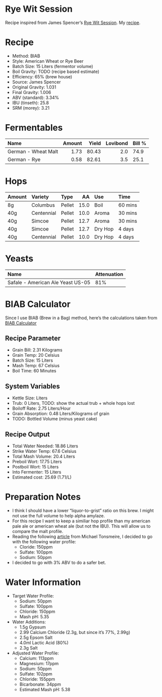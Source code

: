 Rye Wit Session
================

Recipe inspired from James Spencer’s [Rye Wit
Session](http://beerandwinejournal.com/rye-wit-session-beer). My
[recipe](https://www.brewersfriend.com/homebrew/recipe/view/646277/rye-wit-session-ale).

# Recipe

  - Method: BIAB
  - Style: American Wheat or Rye Beer
  - Batch Size: 15 Liters (fermentor volume)  
  - Boil Gravity: TODO (recipe based estimate)  
  - Efficiency: 65% (brew house)  
  - Source: James Spencer
  - Original Gravity: 1.031
  - Final Gravity: 1.006
  - ABV (standard): 3.34%
  - IBU (tinseth): 25.8
  - SRM (morey): 3.21

# Fermentables

| Name                | Amount | Yield | Lovibond | Bill % |
| :------------------ | -----: | ----: | -------: | :----- |
| German - Wheat Malt |   1.73 | 80.43 |      2.0 | 74.9   |
| German - Rye        |   0.58 | 82.61 |      3.5 | 25.1   |

# Hops

| Amount | Variety    | Type   |   AA | Use     | Time    |
| :----- | :--------- | :----- | ---: | :------ | :------ |
| 8g     | Columbus   | Pellet | 15.0 | Boil    | 60 mins |
| 40g    | Centennial | Pellet | 10.0 | Aroma   | 30 mins |
| 40g    | Simcoe     | Pellet | 12.7 | Aroma   | 30 mins |
| 40g    | Simcoe     | Pellet | 12.7 | Dry Hop | 4 days  |
| 40g    | Centennial | Pellet | 10.0 | Dry Hop | 4 days  |

# Yeasts

| Name                              | Attenuation |
| :-------------------------------- | :---------- |
| Safale - American Ale Yeast US-05 | 81%         |

# BIAB Calculator

Since I use BIAB (Brew in a Bag) method, here’s the calculations taken
from [BIAB Calculator](http://www.biabcalculator.com/)

## Recipe Parameter

  - Grain Bill: 2.31 Kilograms
  - Grain Temp: 20 Celsius
  - Batch Size: 15 Liters
  - Mash Temp: 67 Celsius
  - Boil Time: 60 Minutes

## System Variables

  - Kettle Size: Liters
  - Trub: 0 Liters, TODO: show the actual trub + whole hops lost
  - Boiloff Rate: 2.75 Liters/Hour
  - Grain Absorption: 0.48 Liters/Kilograms of grain
  - TODO: Bottled Volume (minus yeast cake)

## Recipe Output

  - Total Water Needed: 18.86 Liters
  - Strike Water Temp: 67.6 Celsius
  - Total Mash Volume: 20.4 Liters
  - Preboil Wort: 17.75 Liters
  - Postboil Wort: 15 Liters
  - Into Fermenter: 15 Liters
  - Estimated cost: 25.69 (1.71/L)

# Preparation Notes

  - I think I should have a lower “liquor-to-grist” ratio on this brew.
    I might not use the full volume to help alpha amylaze.
  - For this recipe I want to keep a similiar hop profile than my
    american pale ale or american wheat ale (but not the IBU). This will
    allow us to compare the malt profile.
  - Reading the following
    [article](https://www.themadfermentationist.com/2017/06/23-abv-session-neipa.html)
    from Michael Tonsmeire, I decided to go with the following water
    profile:
      - Cloride: 150ppm
      - Sulfate: 100ppm
      - Sodium: 50ppm
  - I decided to go with 3% ABV to do a safer bet.

# Water Information

  - Target Water Profile:
      - Sodium: 50ppm
      - Sulfate: 100ppm
      - Chloride: 150ppm
      - Mash pH: 5.35
  - Water Additions:
      - 1.5g Gypsum
      - 2.99 Calcium Chloride (2.3g, but since it’s 77%, 2.99g)
      - 2.5g Epsom Salt
      - 4.0ml Lactic Acid (80%)
      - 2.3g Salt
  - Adjusted Water Profile:
      - Calcium: 113ppm
      - Magnesium: 17ppm
      - Sodium: 50ppm
      - Sulfate: 102ppm
      - Chloride: 155ppm
      - Bicarbonate: 34ppm
      - Estimated Mash pH: 5.38

